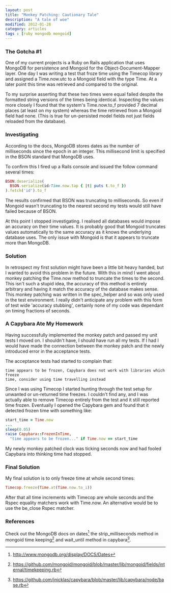```yaml
---
layout: post
title: "Monkey Patching: Cautionary Tale"
description: "A tale of woe"
modified: 2012-01-28
category: articles
tags : [ruby mongodb mongoid]
---
```


### The Gotcha #1

One of my current projects is a Ruby on Rails application that uses MongoDB for
persistence and Mongoid for the Object-Document-Mapper layer. One day I was
writing a test that froze time using the Timecop library and assigned a
Time.now.utc to a Mongoid field with the type Time. At a later point this time
was retrieved and compared to the original.

To my surprise asserting that these two times were equal failed despite the
formatted string versions of the times being identical. Inspecting the values
more closely I found that the system's Time.now.to_f provided 7 decimal places
(at least on my system) whereas the time retrieved from a Mongoid field had
none.  (This is true for un-persisted model fields not just fields reloaded from
the database).

### Investigating

According to the docs, MongoDB stores dates as the number of milliseconds since
the epoch in an integer. This millisecond limit is specified in the BSON
standard that MongoDB uses.

To confirm this I fired up a Rails console and issued the follow command several
times:

```ruby
BSON.deserialize(
  BSON.serialize(id:Time.now.tap { |t| puts t.to_f })
).fetch('id').to_f
```

The results confirmed that BSON was truncating to milliseconds. So even if
Mongoid wasn't truncating to the nearest second my tests would still have failed
because of BSON.

At this point I stopped investigating. I realised all databases would impose an
accuracy on their time values. It is probably good that Mongoid truncates values
automatically to the same accuracy as it knows the underlying database uses. The
only issue with Mongoid is that it appears to truncate more than MongoDB.

### Solution

In retrospect my first solution might have been a little bit heavy handed, but I
wanted to avoid this problem in the future. With this in mind I went about
monkey patching the Time.now method to truncate the times to the second. This
isn't such a stupid idea, the accuracy of this method is entirely arbitrary and
having it match the accuracy of the database makes sense. This monkey patching
was written in the spec_helper and so was only used in the test environment. I
really didn't anticipate any problem with this form of test wide 'accuracy
stubbing', certainly none of my code was dependant on timing fractions of
seconds.

### A Capybara Ate My Homework

Having successfully implemented the monkey patch and passed my unit tests I
moved on. I shouldn't have, I should have run all my tests. If I had I would
have made the connection between the monkey patch and the newly introduced error
in the acceptance tests.

The acceptance tests had started to complain that:

    time appears to be frozen, Capybara does not work with libraries which freeze
    time, consider using time travelling instead

Since I was using Timecop I started hunting through the test setup for unwanted
or un-returned time freezes. I couldn't find any, and I was actually able to
remove Timecop entirely from the test and it still reported time frozen.
Eventually I opened the Capybara gem and found that it detected frozen time with
something like:

```ruby
start_time = Time.now
...
sleep(0.05)
raise Capybara::FrozenInTime,
  "time appears to be frozen..." if Time.now == start_time
```

My newly monkey patched clock was ticking seconds now and had fooled Capybara
into thinking time had stopped.

### Final Solution

My final solution is to only freeze time at whole second times:

```ruby
Timecop.freeze(Time.at(Time.now.to_i))
```

After that all time increments with Timecop are whole seconds and the Rspec
equality matchers work with Time.now. An alternative would be to use the
be_close Rspec matcher.

### References 

Check out the MongoDB docs on dates[^1] the strip_milliseconds method in mongoid
time keeping[^2] and wait_until method in capybara[^3].

[^1]: <http://www.mongodb.org/display/DOCS/Dates>
[^2]: <https://github.com/mongoid/mongoid/blob/master/lib/mongoid/fields/internal/timekeeping.rb>
[^3]: <https://github.com/jnicklas/capybara/blob/master/lib/capybara/node/base.rb>
